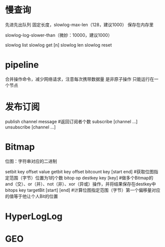 # 慢查询
先进先出队列
固定长度，slowlog-max-len（128，建议1000）
保存在内存里

slowlog-log-slower-than（微妙：10000，建议1000）

slowlog list
slowlog get [n]
slowlog len
slowlog reset

# pipeline
合并操作命令，减少网络请求，注意每次携带数据量
是非原子操作
只能运行在一个节点

# 发布订阅
publish channel message #返回订阅者个数
subscribe [channel ...]
unsubscribe [channel ...]

# Bitmap
位图：字符串对应的二进制

setbit key offset value
getbit key offset
bitcount key [start end] #获取位图指定范围（字节）位置为1的个数
bitop op destkey key [key] #做多个Bitmap的and（交）、or（并）、not（非）、xor（异或）操作，并将结果保存在destkey中
bitops key targetBit [start] [end] #计算位图指定范围（字节）第一个偏移量对应的值等于他让个人Bit的位置



# HyperLogLog

# GEO